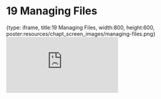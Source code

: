 # 19 Managing Files
 
{type: iframe, title:19 Managing Files, width:800, height:600, poster:resources/chapt_screen_images/managing-files.png}
![](https://datatrail-jhu.github.io/DataTrail/no_toc/managing-files.html)
 

 
